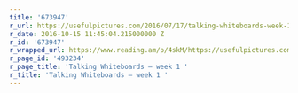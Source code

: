 ```yaml
---
title: '673947'
r_url: https://usefulpictures.com/2016/07/17/talking-whiteboards-week-1/
r_date: 2016-10-15 11:45:04.215000000 Z
r_id: '673947'
r_wrapped_url: https://www.reading.am/p/4skM/https://usefulpictures.com/2016/07/17/talking-whiteboards-week-1/
r_page_id: '493234'
r_page_title: 'Talking Whiteboards – week 1 '
r_title: 'Talking Whiteboards – week 1 '
---
```


